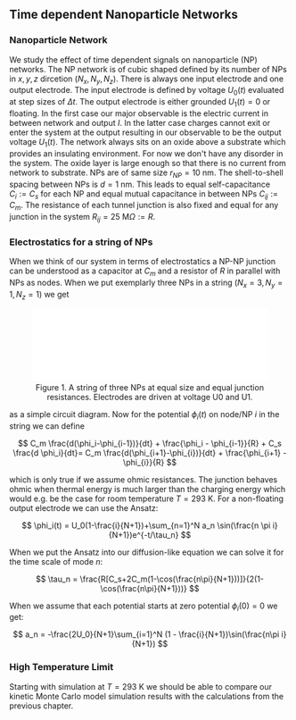 ## Time dependent Nanoparticle Networks
### Nanoparticle Network
We study the effect of time dependent signals on nanoparticle (NP) networks. The NP network is of cubic shaped defined by its number of NPs in $x,y,z$ dircetion ($N_x,N_y,N_z$). There is always one input electrode and one output electrode. The input electrode is defined by voltage $U_0(t)$ evaluated at step sizes of $\Delta t$. The output electrode is either grounded $U_1(t) = 0$ or floating. In the first case our major observable is the electric current in between network and output $I$. In the latter case charges cannot exit or enter the system at the output resulting in our observable to be the output voltage $U_1(t)$. The network always sits on an oxide above a substrate which provides an insulating environment. For now we don't have any disorder in the system. The oxide layer is large enough so that there is no current from network to substrate. NPs are of same size $r_{NP}=10 \text{ nm}$. The shell-to-shell spacing between NPs is $d=1 \text{ nm}$. This leads to equal self-capacitance $C_{i}:=C_{s}$ for each NP and equal mutual capacitance in between NPs $C_{ij}:=C_{m}$. The resistance of each tunnel junction is also fixed and equal for any junction in the system $R_{ij} = 25 \text{ M}\Omega :=R$.
### Electrostatics for a string of NPs
When we think of our system in terms of electrostatics a NP-NP junction can be understood as a capacitor at $C_{m}$ and a resistor of $R$ in parallel with NPs as nodes. When we put exemplarly three NPs in a string ($N_x=3,N_y=1,N_z=1$) we get

<figure style="text-align: center;">
  <img src="N3_string.png" alt="Descriptive alt text" />
  <figcaption>Figure 1. A string of three NPs at equal size and equal junction resistances. Electrodes are driven at voltage U0 and U1.</figcaption>
</figure>

as a simple circuit diagram. Now for the potential $\phi_i(t)$ on node/NP $i$ in the string we can define

$$
C_m \frac{d(\phi_i-\phi_{i-1})}{dt} + \frac{\phi_i - \phi_{i-1}}{R} + C_s \frac{d \phi_i}{dt}= C_m \frac{d(\phi_{i+1}-\phi_{i})}{dt} + \frac{\phi_{i+1} - \phi_{i}}{R}
$$

which is only true if we assume ohmic resistances. The junction behaves ohmic when thermal energy is much larger than the charging energy which would e.g. be the case for room temperature $T=293 \text{ K}$. For a non-floating output electrode we can use the Ansatz:

$$
\phi_i(t) = U_0(1-\frac{i}{N+1})+\sum_{n=1}^N a_n \sin(\frac{n \pi i}{N+1})e^{-t/\tau_n}
$$

When we put the Ansatz into our diffusion-like equation we can solve it for the time scale of mode $n$:

$$
\tau_n = \frac{R[C_s+2C_m(1-\cos(\frac{n\pi}{N+1}))]}{2(1-\cos(\frac{n\pi}{N+1}))}
$$

When we assume that each potential starts at zero potential $\phi_i(0)=0$ we get:

$$
a_n = -\frac{2U_0}{N+1}\sum_{i=1}^N (1 - \frac{i}{N+1})\sin(\frac{n\pi i}{N+1})
$$
### High Temperature Limit
Starting with simulation at $T=293 \text{ K}$ we should be able to compare our kinetic Monte Carlo model simulation results with the calculations from the previous chapter.